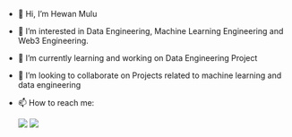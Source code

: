 - 👋 Hi, I’m Hewan Mulu
- 👀 I’m interested in Data Engineering, Machine Learning Engineering and Web3 Engineering.
- 🌱 I’m currently learning and working on Data Engineering Project
- 💞️ I’m looking to collaborate on Projects related to machine learning and data engineering
- 📫 How to reach me: 

   <a href="https://www.linkedin.com/in/hewan-mulu-4970b7120/" target="_blank"><img src="https://img.shields.io/badge/linkedin-0077B5.svg? style=for-the-badge&logo=linkedinlogoColor=white"/></a>&nbsp;<a href="https://medium.com/@hewanmulu/" target="_blank"><img src="https://img.shields.io/badge/Medium-12100E? style=for-the-badge&logo=medium&logoColor=white"/></a> &nbsp;

<!---
hewanm/hewanm is a ✨ special ✨ repository because its `README.md` (this file) appears on your GitHub profile.
You can click the Preview link to take a look at your changes.
--->
